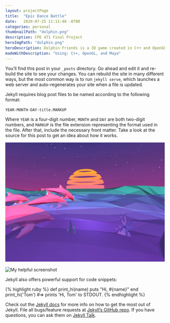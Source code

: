 ```yaml
---
layout: projectPage
title:  "Epic Dance Battle"
date:   2020-07-25 11:11:48 -0700
categories: personal
thumbnailPath: "dolphin.png"
description: CPE 471 Final Project
heroImgPath: "dolphin.png"
heroDescription: Dolphin Friends is a 3D game created in C++ and OpenGL for my Introduction to Graphics final project. It was my frist time using any graphics library, and was super fun to make. We made a very simple, lightweight game engine from scratch, including all of the rendering, lighting, texturing, shaders, etc.
madeWithDescription: "Using: C++, OpenGL, and Maya"
---
```

You’ll find this post in your `_posts` directory. Go ahead and edit it and re-build the site to see your changes. You can rebuild the site in many different ways, but the most common way is to run `jekyll serve`, which launches a web server and auto-regenerates your site when a file is updated.

Jekyll requires blog post files to be named according to the following format:

`YEAR-MONTH-DAY-title.MARKUP`

Where `YEAR` is a four-digit number, `MONTH` and `DAY` are both two-digit numbers, and `MARKUP` is the file extension representing the format used in the file. After that, include the necessary front matter. Take a look at the source for this post to get an idea about how it works.

![My helpful screenshot](/assets/images/projects/hero/dolphin.png)

![My helpful screenshot](https://media.giphy.com/media/XzYQigvewDKYu0O0TF/giphy-downsized-large.gif)

Jekyll also offers powerful support for code snippets:

{% highlight ruby %}
def print_hi(name)
  puts "Hi, #{name}"
end
print_hi('Tom')
#=> prints 'Hi, Tom' to STDOUT.
{% endhighlight %}

Check out the [Jekyll docs][jekyll-docs] for more info on how to get the most out of Jekyll. File all bugs/feature requests at [Jekyll’s GitHub repo][jekyll-gh]. If you have questions, you can ask them on [Jekyll Talk][jekyll-talk].

[jekyll-docs]: https://jekyllrb.com/docs/home
[jekyll-gh]:   https://github.com/jekyll/jekyll
[jekyll-talk]: https://talk.jekyllrb.com/

